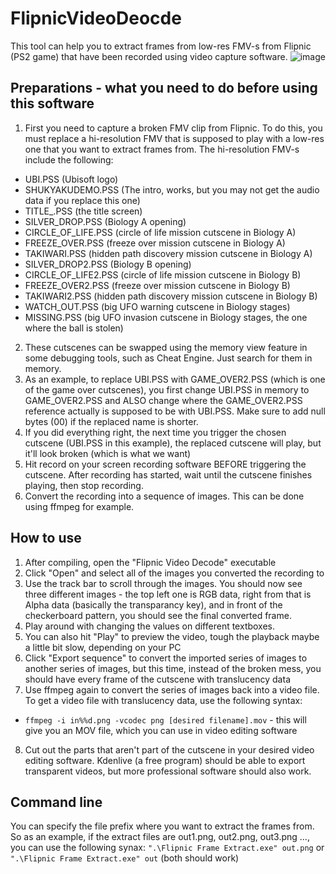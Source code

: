 # FlipnicVideoDeocde
This tool can help you to extract frames from low-res FMV-s from Flipnic (PS2 game) that have been recorded using video capture software.
![image](https://user-images.githubusercontent.com/45605071/156902955-325008bb-6b89-4f7d-8c65-bb537bc7f77e.png)

## Preparations - what you need to do before using this software
1. First you need to capture a broken FMV clip from Flipnic. To do this, you must replace a hi-resolution FMV that is supposed to play with a low-res one that you want to extract frames from. The hi-resolution FMV-s include the following:
  * UBI.PSS (Ubisoft logo)
  * SHUKYAKUDEMO.PSS (The intro, works, but you may not get the audio data if you replace this one)
  * TITLE_.PSS (the title screen)
  * SILVER_DROP.PSS (Biology A opening)
  * CIRCLE_OF_LIFE.PSS (circle of life mission cutscene in Biology A)
  * FREEZE_OVER.PSS (freeze over mission cutscene in Biology A)
  * TAKIWARI.PSS (hidden path discovery mission cutscene in Biology A)
  * SILVER_DROP2.PSS (Biology B opening)
  * CIRCLE_OF_LIFE2.PSS (circle of life mission cutscene in Biology B)
  * FREEZE_OVER2.PSS (freeze over mission cutscene in Biology B)
  * TAKIWARI2.PSS (hidden path discovery mission cutscene in Biology B)
  * WATCH_OUT.PSS (big UFO warning cutscene in Biology stages)
  * MISSING.PSS (big UFO invasion cutscene in Biology stages, the one where the ball is stolen)
2. These cutscenes can be swapped using the memory view feature in some debugging tools, such as Cheat Engine. Just search for them in memory.
3. As an example, to replace UBI.PSS with GAME_OVER2.PSS (which is one of the game over cutscenes), you first change UBI.PSS in memory to GAME_OVER2.PSS and ALSO change where the GAME_OVER2.PSS reference actually is supposed to be with UBI.PSS. Make sure to add null bytes (00) if the replaced name is shorter.
4. If you did everything right, the next time you trigger the chosen cutscene (UBI.PSS in this example), the replaced cutscene will play, but it'll look broken (which is what we want)
5. Hit record on your screen recording software BEFORE triggering the cutscene. After recording has started, wait until the cutscene finishes playing, then stop recording.
6. Convert the recording into a sequence of images. This can be done using ffmpeg for example.

## How to use
1. After compiling, open the "Flipnic Video Decode" executable
2. Click "Open" and select all of the images you converted the recording to
3. Use the track bar to scroll through the images. You should now see three different images - the top left one is RGB data, right from that is Alpha data (basically the transparancy key), and in front of the checkerboard pattern, you should see the final converted frame.
4. Play around with changing the values on different textboxes.
5. You can also hit "Play" to preview the video, tough the playback maybe a little bit slow, depending on your PC
6. Click "Export sequence" to convert the imported series of images to another series of images, but this time, instead of the broken mess, you should have every frame of the cutscene with translucency data
7. Use ffmpeg again to convert the series of images back into a video file. To get a video file with translucency data, use the following syntax:
  * `ffmpeg -i in%%d.png -vcodec png [desired filename].mov` - this will give you an MOV file, which you can use in video editing software
8. Cut out the parts that aren't part of the cutscene in your desired video editing software. Kdenlive (a free program) should be able to export transparent videos, but more professional software should also work.

## Command line
You can specify the file prefix where you want to extract the frames from. So as an example, if the extract files are out1.png, out2.png, out3.png ..., you can use
the following synax: `".\Flipnic Frame Extract.exe" out.png` or `".\Flipnic Frame Extract.exe" out` (both should work)
